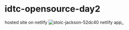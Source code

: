 # idtc-opensource-day2

hosted site on netlify
![stoic-jackson-52dc40 netlify app_](https://user-images.githubusercontent.com/47671868/118399617-a6c39400-b67b-11eb-9097-4446df79be4f.png)

